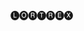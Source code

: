 🅛🅞🅡🅣🅡🅔🅧
<!---
https://api.github.com/users/lortrex/events/public  
https://github.com/identicons/lortrex.png  
37556e  
e1b47d  
f0f0f0  
--->

